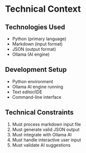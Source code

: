 # Technical Context

## Technologies Used
- Python (primary language)
- Markdown (input format)
- JSON (output format)
- Ollama (AI engine)

## Development Setup
- Python environment
- Ollama AI engine running
- Text editor/IDE
- Command-line interface

## Technical Constraints
1. Must process markdown input file
2. Must generate valid JSON output
3. Must integrate with Ollama AI
4. Must handle interactive user input
5. Must validate AI suggestions
